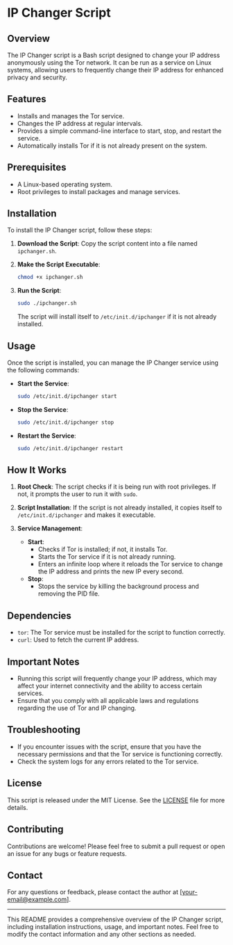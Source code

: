 # IP Changer Script

## Overview

The IP Changer script is a Bash script designed to change your IP address anonymously using the Tor network. It can be run as a service on Linux systems, allowing users to frequently change their IP address for enhanced privacy and security.

## Features

- Installs and manages the Tor service.
- Changes the IP address at regular intervals.
- Provides a simple command-line interface to start, stop, and restart the service.
- Automatically installs Tor if it is not already present on the system.

## Prerequisites

- A Linux-based operating system.
- Root privileges to install packages and manage services.

## Installation

To install the IP Changer script, follow these steps:

1. **Download the Script**: Copy the script content into a file named `ipchanger.sh`.

2. **Make the Script Executable**:

   ```bash
   chmod +x ipchanger.sh
   ```

3. **Run the Script**:

   ```bash
   sudo ./ipchanger.sh
   ```

   The script will install itself to `/etc/init.d/ipchanger` if it is not already installed.

## Usage

Once the script is installed, you can manage the IP Changer service using the following commands:

- **Start the Service**:

  ```bash
  sudo /etc/init.d/ipchanger start
  ```

- **Stop the Service**:

  ```bash
  sudo /etc/init.d/ipchanger stop
  ```

- **Restart the Service**:
  ```bash
  sudo /etc/init.d/ipchanger restart
  ```

## How It Works

1. **Root Check**: The script checks if it is being run with root privileges. If not, it prompts the user to run it with `sudo`.

2. **Script Installation**: If the script is not already installed, it copies itself to `/etc/init.d/ipchanger` and makes it executable.

3. **Service Management**:
   - **Start**:
     - Checks if Tor is installed; if not, it installs Tor.
     - Starts the Tor service if it is not already running.
     - Enters an infinite loop where it reloads the Tor service to change the IP address and prints the new IP every second.
   - **Stop**:
     - Stops the service by killing the background process and removing the PID file.

## Dependencies

- `tor`: The Tor service must be installed for the script to function correctly.
- `curl`: Used to fetch the current IP address.

## Important Notes

- Running this script will frequently change your IP address, which may affect your internet connectivity and the ability to access certain services.
- Ensure that you comply with all applicable laws and regulations regarding the use of Tor and IP changing.

## Troubleshooting

- If you encounter issues with the script, ensure that you have the necessary permissions and that the Tor service is functioning correctly.
- Check the system logs for any errors related to the Tor service.

## License

This script is released under the MIT License. See the [LICENSE](LICENSE) file for more details.

## Contributing

Contributions are welcome! Please feel free to submit a pull request or open an issue for any bugs or feature requests.

## Contact

For any questions or feedback, please contact the author at [your-email@example.com].

---

This README provides a comprehensive overview of the IP Changer script, including installation instructions, usage, and important notes. Feel free to modify the contact information and any other sections as needed.
